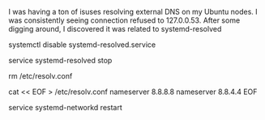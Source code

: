 I was having a ton of isuses resolving external DNS on my Ubuntu nodes. I was consistently seeing connection refused to 127.0.0.53. After some digging around, I discovered it was related to systemd-resolved

systemctl disable systemd-resolved.service

service systemd-resolved stop

rm /etc/resolv.conf

cat << EOF > /etc/resolv.conf
nameserver 8.8.8.8
nameserver 8.8.4.4
EOF

service systemd-networkd restart